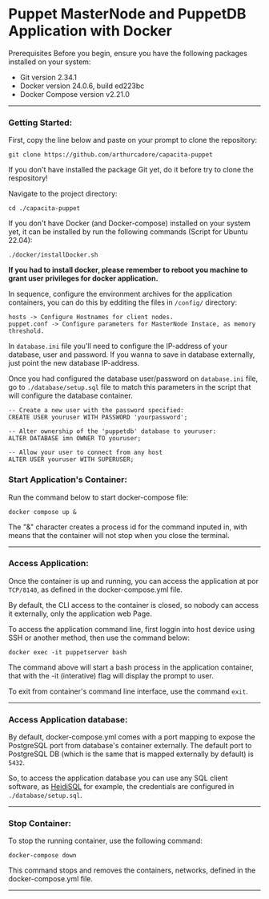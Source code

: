 # Puppet MasterNode and PuppetDB Application with Docker

Prerequisites
Before you begin, ensure you have the following packages installed on your system:

- Git version 2.34.1
- Docker version 24.0.6, build ed223bc
- Docker Compose version v2.21.0

---
### Getting Started:

First, copy the line below and paste on your prompt to clone the repository:

```
git clone https://github.com/arthurcadore/capacita-puppet
```
If you don't have installed the package Git yet, do it before try to clone the respository!

Navigate to the project directory:

```
cd ./capacita-puppet
```

If you don't have Docker (and Docker-compose) installed on your system yet, it can be installed by run the following commands (Script for Ubuntu 22.04): 

```
./docker/installDocker.sh
```

**If you had to install docker, please remember to reboot you machine to grant user privileges for docker application.** 

In sequence, configure the environment archives for the application containers, you can do this by edditing the files in `/config/` directory: 

```
hosts -> Configure Hostnames for client nodes.
puppet.conf -> Configure parameters for MasterNode Instace, as memory threshold. 
```
In `database.ini` file you'll need to configure the IP-address of your database, user and password. If you wanna to save in database externally, just point the new database IP-address. 

Once you had configured the database user/password on `database.ini` file, go to `./database/setup.sql` file to match this parameters in the script that will configure the database container. 

```
-- Create a new user with the password specified:
CREATE USER youruser WITH PASSWORD 'yourpassword';

-- Alter ownership of the 'puppetdb' database to youruser:
ALTER DATABASE imn OWNER TO youruser;

-- Allow your user to connect from any host
ALTER USER youruser WITH SUPERUSER;
```

### Start Application's Container: 
Run the command below to start docker-compose file: 

```
docker compose up & 
```

The "&" character creates a process id for the command inputed in, with means that the container will not stop when you close the terminal. 

---

### Access Application:

Once the container is up and running, you can access the application at por `TCP/8140`, as defined in the docker-compose.yml file.

By default, the CLI access to the container is closed, so nobody can access it externally, only the application web Page. 

To access the application command line, first loggin into host device using SSH or another method, then use the command below: 

```
docker exec -it puppetserver bash
```

The command above will start a bash process in the application container, that with the -it (interative) flag will display the prompt to user. 

To exit from container's command line interface, use the command `exit`.  

--- 

### Access Application database:

By default, docker-compose.yml comes with a port mapping to expose the PostgreSQL port from database's container externally. The default port to PostgreSQL DB (which is the same that is mapped externally by default) is `5432`.


So, to access the application database you can use any SQL client software, as [HeidiSQL](https://www.heidisql.com/) for example, the credentials are configured in `./database/setup.sql`. 

--- 
### Stop Container: 
To stop the running container, use the following command:

```
docker-compose down
```

This command stops and removes the containers, networks, defined in the docker-compose.yml file.

--- 



